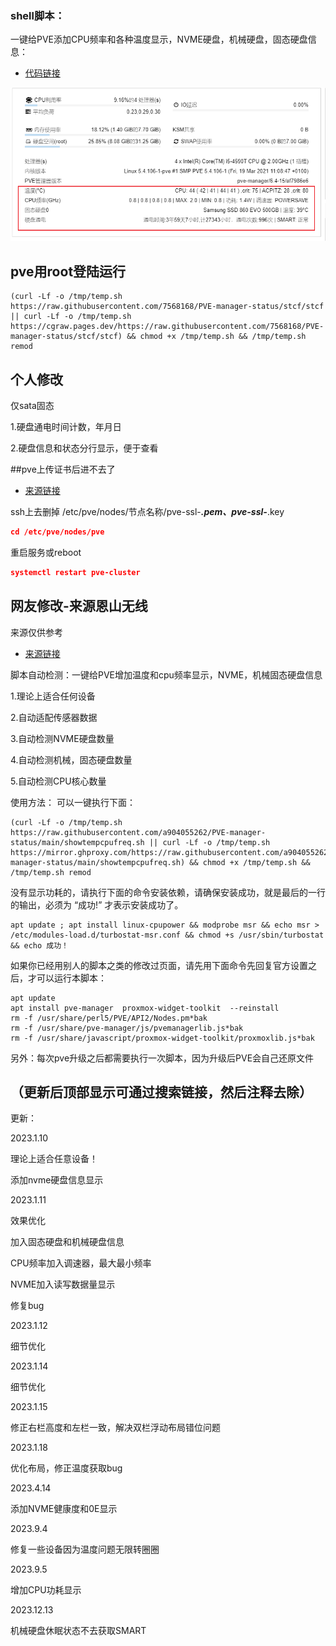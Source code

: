 ### shell脚本：
一键给PVE添加CPU频率和各种温度显示，NVME硬盘，机械硬盘，固态硬盘信息：

- [代码链接](https://github.com/7568168/PVE-manager-status/tree/stcf)

![image](https://github.com/7568168/PVE-manager-status/blob/main/PVE效果图.png)


## pve用root登陆运行

```json5
(curl -Lf -o /tmp/temp.sh https://raw.githubusercontent.com/7568168/PVE-manager-status/stcf/stcf || curl -Lf -o /tmp/temp.sh https://cgraw.pages.dev/https://raw.githubusercontent.com/7568168/PVE-manager-status/stcf/stcf) && chmod +x /tmp/temp.sh && /tmp/temp.sh remod
```

## 个人修改

仅sata固态

1.硬盘通电时间计数，年月日

2.硬盘信息和状态分行显示，便于查看

##pve上传证书后进不去了
- [来源链接](https://hostloc.com/forum.php?mod=redirect&goto=findpost&ptid=1141984&pid=13890625)

ssh上去删掉
/etc/pve/nodes/节点名称/pve-ssl-***.pem、pve-ssl-***.key
```json
cd /etc/pve/nodes/pve
```
重启服务或reboot
```json
systemctl restart pve-cluster
```

##  网友修改-来源恩山无线

来源仅供参考

- [来源链接](https://www.right.com.cn/forum/thread-6754687-1-1.html)

脚本自动检测：一键给PVE增加温度和cpu频率显示，NVME，机械固态硬盘信息

1.理论上适合任何设备

2.自动适配传感器数据

3.自动检测NVME硬盘数量

4.自动检测机械，固态硬盘数量

5.自动检测CPU核心数量
  
使用方法：
可以一键执行下面：
```json5
(curl -Lf -o /tmp/temp.sh https://raw.githubusercontent.com/a904055262/PVE-manager-status/main/showtempcpufreq.sh || curl -Lf -o /tmp/temp.sh https://mirror.ghproxy.com/https://raw.githubusercontent.com/a904055262/PVE-manager-status/main/showtempcpufreq.sh) && chmod +x /tmp/temp.sh && /tmp/temp.sh remod
```

没有显示功耗的，请执行下面的命令安装依赖，请确保安装成功，就是最后的一行的输出，必须为 “成功!” 才表示安装成功了。
```json5
apt update ; apt install linux-cpupower && modprobe msr && echo msr > /etc/modules-load.d/turbostat-msr.conf && chmod +s /usr/sbin/turbostat && echo 成功！
```

如果你已经用别人的脚本之类的修改过页面，请先用下面命令先回复官方设置之后，才可以运行本脚本：

```json5
apt update
apt install pve-manager  proxmox-widget-toolkit  --reinstall
rm -f /usr/share/perl5/PVE/API2/Nodes.pm*bak
rm -f /usr/share/pve-manager/js/pvemanagerlib.js*bak
rm -f /usr/share/javascript/proxmox-widget-toolkit/proxmoxlib.js*bak
```
另外：每次pve升级之后都需要执行一次脚本，因为升级后PVE会自己还原文件

## （更新后顶部显示可通过搜索链接，然后注释去除）

更新：

2023.1.10

理论上适合任意设备！

添加nvme硬盘信息显示

2023.1.11

效果优化

加入固态硬盘和机械硬盘信息

CPU频率加入调速器，最大最小频率

NVME加入读写数据量显示

修复bug

2023.1.12

细节优化

2023.1.14

细节优化

2023.1.15

修正右栏高度和左栏一致，解决双栏浮动布局错位问题

2023.1.18

优化布局，修正温度获取bug

2023.4.14

添加NVME健康度和0E显示

2023.9.4

修复一些设备因为温度问题无限转圈圈

2023.9.5

增加CPU功耗显示

2023.12.13

机械硬盘休眠状态不去获取SMART


